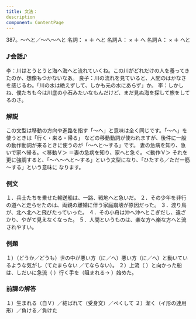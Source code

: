 ```yaml
---
title: 文法：
description
component: ContentPage
---
```



387。～へと／～へ～へと
名詞： × ＋ へと 名詞Ａ： × ＋ へ 名詞Ａ： × ＋ へと
### ♪会話♪
李：川はとうとうと海へ海へと流れていくね。この川がどれだけの人を養ってきたのか、想像もつかないなあ。 良子：川の流れを見ていると、人間のはかなさを感じるわ。「川の水は絶えずして、しかも元の水にあらず」か。
李：しかしね、僕たちも今は川底の小石みたいなもんだけど、まだ見ぬ海を探して旅をしてるのさ。
### 解説
この文型は移動の方向や進路を指す「～へ」と意味は全く同じです。「～へ」を使うときは「行く・来る・帰る」 などの移動動詞が使われますが、後件に一般の動作動詞が来るときに使うのが「～へと～する」です。
妻の急病を知り、急いで家へ帰る。＜移動Ｖ＞ ＝妻の急病を知り、家へと急ぐ。＜動作Ｖ＞
それを更に強調すると、「～へ～へと～する」という文型になり、「ひたすら／ただ一筋～する」という意味に なります。
### 例文
１．兵士たちを乗せた輸送船は、一路、戦地へと急いだ。
２．その少年を非行の道へと走らせたのは、両親の離婚に伴う家庭崩壊が原因だった。
３．渡り鳥が、北へ北へと飛びたっていった。
４．その小舟は沖へ沖へとこぎだし、遠ざかり、やがて見えなくなった。
５．人間というものは、楽な方へ楽な方へと流されやすい。
### 例題
１）（どうか／どうも）世の中が悪い方（に／へ）悪い方（に／へ）と動いているような気がし（てたまらない
／てならない）。
２）上流（ ）と向かった船は、しだいに急流（ ）行く手を（阻まれる→ ）始めた。
### 前課の解答
１）生まれる（自Ｖ）／結ばれて（受身文）／べくして
２）潔く（イ形の連用形）／負ける／負けた
